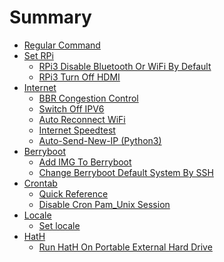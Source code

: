 # Summary

* [Regular Command](01.Regular-Command.md)
* [Set RPi]()
    * [RPi3 Disable Bluetooth Or WiFi By Default](02.RPi3-Disable-Bluetooth-Or-WiFi-By-Default.md)
    * [RPi3 Turn Off HDMI](03.RPi3-Turn-Off-HDMI.md)
* [Internet]()
    * [BBR Congestion Control](04.Set-TCP-BBR.md)
    * [Switch Off IPV6](05.RPi3-Switch-Off-IPV6.md)
    * [Auto Reconnect WiFi](06.RPi3-Auto-Reconnect-WiFi.md)
    * [Internet Speedtest](07.Internet-Speedtest.md)
    * [Auto-Send-New-IP (Python3)](08.RPi3-Auto-Send-New-IP_Python3.md)
* [Berryboot]()
    * [Add IMG To Berryboot](09.Add-IMG-To-Berryboot.md)
    * [Change Berryboot Default System By SSH](10.RPi3-Change-Berryboot-Default-System-By-SSH.md)
* [Crontab]()
    * [Quick Reference](11.Crontab–Quick-Reference.md)
    * [Disable Cron Pam_Unix Session](12.Disable-Cron-Pam-Unix-Session.md)
* [Locale]()
    * [Set locale](13.Set-LC.md)
* [HatH]()
    * [Run HatH On Portable External Hard Drive](Run-HatH-On-Portable-External-Hard-Drive.md)

